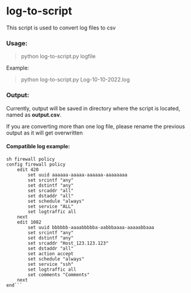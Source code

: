 # log-to-script

This script is used to convert log files to csv

### Usage:  
> python log-to-script.py logfile

Example:
> python log-to-script.py Log-10-10-2022.log

### Output:
Currently, output will be saved in directory where the script is located, named as **output.csv**.

If you are converting more than one log file, please rename the previous output as it will get overwritten

#### Compatible log example:
```
sh firewall policy
config firewall policy
    edit 420
        set uuid aaaaaa-aaaaa-aaaaaa-aaaaaaaa
        set srcintf "any"
        set dstintf "any"
        set srcaddr "all"
        set dstaddr "all"
        set schedule "always"
        set service "ALL"
        set logtraffic all
    next
    edit 1082
        set uuid bbbbbb-aaaabbbbba-aabbbaaaa-aaaaabbaaa
        set srcintf "any"
        set dstintf "any"
        set srcaddr "Host_123.123.123"
        set dstaddr "all"
        set action accept
        set schedule "always"
        set service "ssh"
        set logtraffic all
        set comments "Comments"
    next
end```
